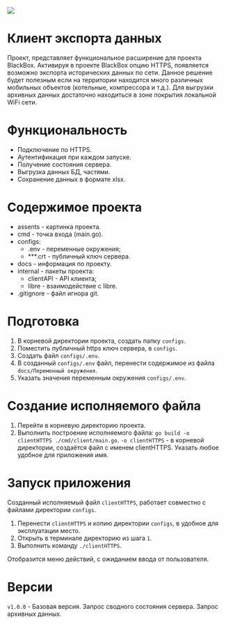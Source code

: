 ![](https://github.com/Part001-R/assets/blob/main/assets/Client%20HTTPS.png)

# Клиент экспорта данных

Проект, представляет функциональное расширение для проекта BlackBox. Активируя в проекте BlackBox опцию HTTPS, появляется возможно экспорта исторических данных по сети. Данное решение будет полезным если на территории находится много различных мобильных объектов (котельные, компрессора и т.д.). Для выгрузки архивных данных достаточно находиться в зоне покрытия локальной WiFi сети. 

# Функциональность
+ Подключение по HTTPS.
+ Аутентификация при каждом запуске.
+ Получение состояния сервера.
+ Выгрузка данных БД, частями. 
+ Сохранение данных в формате xlsx.

# Содержимое проекта
+ assents - картинка проекта.
+ cmd - точка входа (main.go).
+ configs:
  + .env - переменные окружения;
  + ***.crt - публичный ключ сервера.
+ docs - информация по проекту.
+ internal - пакеты проекта:
  +  clientAPI - API клиента;
  +  libre - взаимодействие с libre.
+ .gitignore - файл игнора git.

# Подготовка
1.  В корневой директории проекта, создать папку `configs`.
2.  Поместить публичный https ключ сервера, в `configs`.
3.  Создать файл `configs/.env`.
4.  В созданный `configs/.env` файл, перенести содержимое из файла `docs/Переменный окружения`.
5.  Указать значения переменным окружения `configs/.env`. 

# Создание исполняемого файла
1. Перейти в корневую директорию проекта.
2. Выполнить построение исполняемого файла: `go build -o clientHTTPS ./cmd/client/main.go`.
   `-o clientHTTPS` -  в корневой директории, создаётся файл с именем clientHTTPS. Указать любое удобное для приложения имя.

# Запуск приложения
Созданный исполняемый файл `clientHTTPS`, работает совместно с файлами директории `configs`. 
1. Перенести `clientHTTPS` и копию директории `configs`, в удобное для эксплуатации место.
2. Открыть в терминале директорию из шага `1`.
3. Выполнить команду `./clientHTTPS`.

Отобразится меню действий, с ожиданием ввода от пользователя.

# Версии
`v1.0.0` - Базовая версия. Запрос сводного состояния сервера. Запрос архивных данных.